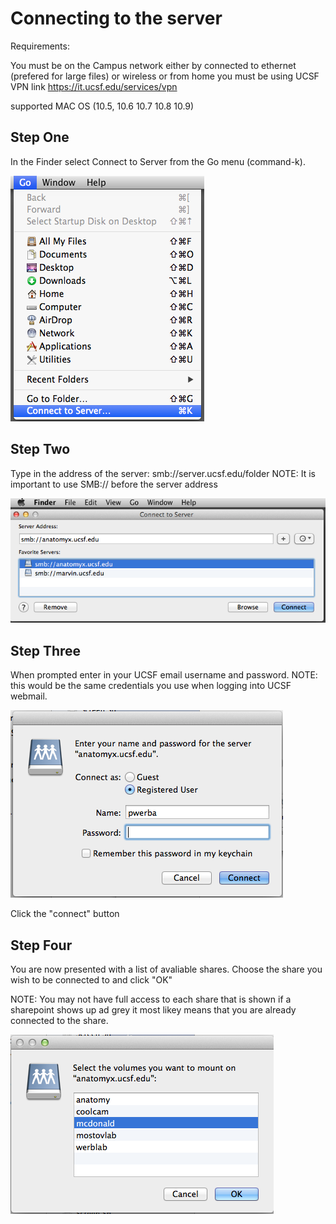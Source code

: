 # Connecting to the server
Requirements:

You must be on the Campus network either by connected to ethernet (prefered for large files) or wireless
or from home you must be using UCSF VPN link <https://it.ucsf.edu/services/vpn>

supported MAC OS (10.5, 10.6 10.7 10.8 10.9)

## Step One
In the Finder select Connect to Server from the Go menu (command-k).

![step one](img/server_step1.png)

## Step Two

Type in the address of the server:  smb://server.ucsf.edu/folder
NOTE: It is important to use SMB:// before the server address

![step two](img/server_step2.png)

## Step Three

When prompted enter in your UCSF email username and password.
NOTE: this would be the same credentials you use when logging into UCSF webmail.

![step three](img/server_step3.png)

Click the "connect" button

## Step Four

You are now presented with a list of avaliable shares. Choose the share you wish to be connected to and click "OK"

NOTE: You may not have full access to each share that is shown if a sharepoint shows up ad grey it most likey means that you are already connected to the share.

![step three](img/server_step4.png)